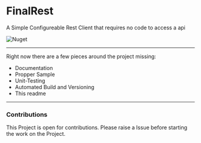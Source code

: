 # FinalRest
A Simple Configureable Rest Client that requires no code to access a api

![Nuget](https://img.shields.io/nuget/v/FinalRest.core?logo=NuGet)

***
Right now there are a few pieces around the project missing:
- Documentation
- Propper Sample
- Unit-Testing
- Automated Build and Versioning
- This readme

***
### Contributions

This Project is open for contributions. Please raise a Issue before starting the work on the Project.
